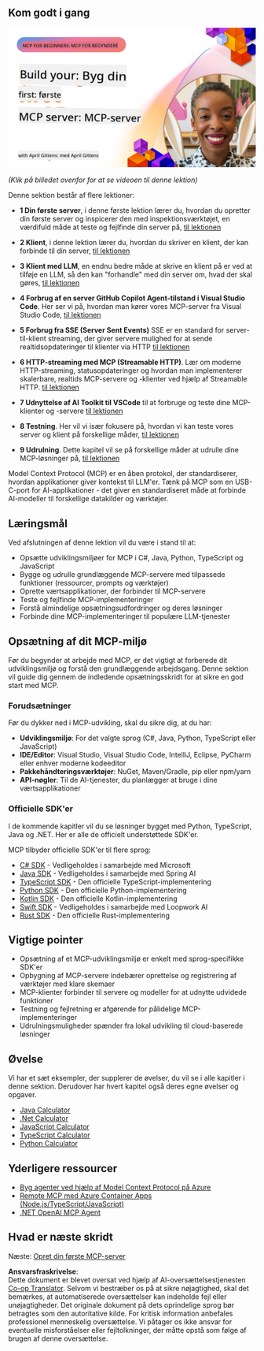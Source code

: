 <!--
CO_OP_TRANSLATOR_METADATA:
{
  "original_hash": "858362ce0118de3fec0f9114bf396101",
  "translation_date": "2025-08-18T15:18:44+00:00",
  "source_file": "03-GettingStarted/README.md",
  "language_code": "da"
}
-->
## Kom godt i gang  

[![Byg din første MCP-server](../../../translated_images/04.0ea920069efd979a0b2dad51e72c1df7ead9c57b3305796068a6cee1f0dd6674.da.png)](https://youtu.be/sNDZO9N4m9Y)

_(Klik på billedet ovenfor for at se videoen til denne lektion)_

Denne sektion består af flere lektioner:

- **1 Din første server**, i denne første lektion lærer du, hvordan du opretter din første server og inspicerer den med inspektionsværktøjet, en værdifuld måde at teste og fejlfinde din server på, [til lektionen](01-first-server/README.md)

- **2 Klient**, i denne lektion lærer du, hvordan du skriver en klient, der kan forbinde til din server, [til lektionen](02-client/README.md)

- **3 Klient med LLM**, en endnu bedre måde at skrive en klient på er ved at tilføje en LLM, så den kan "forhandle" med din server om, hvad der skal gøres, [til lektionen](03-llm-client/README.md)

- **4 Forbrug af en server GitHub Copilot Agent-tilstand i Visual Studio Code**. Her ser vi på, hvordan man kører vores MCP-server fra Visual Studio Code, [til lektionen](04-vscode/README.md)

- **5 Forbrug fra SSE (Server Sent Events)** SSE er en standard for server-til-klient streaming, der giver servere mulighed for at sende realtidsopdateringer til klienter via HTTP [til lektionen](05-sse-server/README.md)

- **6 HTTP-streaming med MCP (Streamable HTTP)**. Lær om moderne HTTP-streaming, statusopdateringer og hvordan man implementerer skalerbare, realtids MCP-servere og -klienter ved hjælp af Streamable HTTP. [til lektionen](06-http-streaming/README.md)

- **7 Udnyttelse af AI Toolkit til VSCode** til at forbruge og teste dine MCP-klienter og -servere [til lektionen](07-aitk/README.md)

- **8 Testning**. Her vil vi især fokusere på, hvordan vi kan teste vores server og klient på forskellige måder, [til lektionen](08-testing/README.md)

- **9 Udrulning**. Dette kapitel vil se på forskellige måder at udrulle dine MCP-løsninger på, [til lektionen](09-deployment/README.md)


Model Context Protocol (MCP) er en åben protokol, der standardiserer, hvordan applikationer giver kontekst til LLM'er. Tænk på MCP som en USB-C-port for AI-applikationer - det giver en standardiseret måde at forbinde AI-modeller til forskellige datakilder og værktøjer.

## Læringsmål

Ved afslutningen af denne lektion vil du være i stand til at:

- Opsætte udviklingsmiljøer for MCP i C#, Java, Python, TypeScript og JavaScript
- Bygge og udrulle grundlæggende MCP-servere med tilpassede funktioner (ressourcer, prompts og værktøjer)
- Oprette værtsapplikationer, der forbinder til MCP-servere
- Teste og fejlfinde MCP-implementeringer
- Forstå almindelige opsætningsudfordringer og deres løsninger
- Forbinde dine MCP-implementeringer til populære LLM-tjenester

## Opsætning af dit MCP-miljø

Før du begynder at arbejde med MCP, er det vigtigt at forberede dit udviklingsmiljø og forstå den grundlæggende arbejdsgang. Denne sektion vil guide dig gennem de indledende opsætningsskridt for at sikre en god start med MCP.

### Forudsætninger

Før du dykker ned i MCP-udvikling, skal du sikre dig, at du har:

- **Udviklingsmiljø**: For det valgte sprog (C#, Java, Python, TypeScript eller JavaScript)
- **IDE/Editor**: Visual Studio, Visual Studio Code, IntelliJ, Eclipse, PyCharm eller enhver moderne kodeeditor
- **Pakkehåndteringsværktøjer**: NuGet, Maven/Gradle, pip eller npm/yarn
- **API-nøgler**: Til de AI-tjenester, du planlægger at bruge i dine værtsapplikationer


### Officielle SDK'er

I de kommende kapitler vil du se løsninger bygget med Python, TypeScript, Java og .NET. Her er alle de officielt understøttede SDK'er.

MCP tilbyder officielle SDK'er til flere sprog:
- [C# SDK](https://github.com/modelcontextprotocol/csharp-sdk) - Vedligeholdes i samarbejde med Microsoft
- [Java SDK](https://github.com/modelcontextprotocol/java-sdk) - Vedligeholdes i samarbejde med Spring AI
- [TypeScript SDK](https://github.com/modelcontextprotocol/typescript-sdk) - Den officielle TypeScript-implementering
- [Python SDK](https://github.com/modelcontextprotocol/python-sdk) - Den officielle Python-implementering
- [Kotlin SDK](https://github.com/modelcontextprotocol/kotlin-sdk) - Den officielle Kotlin-implementering
- [Swift SDK](https://github.com/modelcontextprotocol/swift-sdk) - Vedligeholdes i samarbejde med Loopwork AI
- [Rust SDK](https://github.com/modelcontextprotocol/rust-sdk) - Den officielle Rust-implementering

## Vigtige pointer

- Opsætning af et MCP-udviklingsmiljø er enkelt med sprog-specifikke SDK'er
- Opbygning af MCP-servere indebærer oprettelse og registrering af værktøjer med klare skemaer
- MCP-klienter forbinder til servere og modeller for at udnytte udvidede funktioner
- Testning og fejlretning er afgørende for pålidelige MCP-implementeringer
- Udrulningsmuligheder spænder fra lokal udvikling til cloud-baserede løsninger

## Øvelse

Vi har et sæt eksempler, der supplerer de øvelser, du vil se i alle kapitler i denne sektion. Derudover har hvert kapitel også deres egne øvelser og opgaver.

- [Java Calculator](./samples/java/calculator/README.md)
- [.Net Calculator](../../../03-GettingStarted/samples/csharp)
- [JavaScript Calculator](./samples/javascript/README.md)
- [TypeScript Calculator](./samples/typescript/README.md)
- [Python Calculator](../../../03-GettingStarted/samples/python)

## Yderligere ressourcer

- [Byg agenter ved hjælp af Model Context Protocol på Azure](https://learn.microsoft.com/azure/developer/ai/intro-agents-mcp)
- [Remote MCP med Azure Container Apps (Node.js/TypeScript/JavaScript)](https://learn.microsoft.com/samples/azure-samples/mcp-container-ts/mcp-container-ts/)
- [.NET OpenAI MCP Agent](https://learn.microsoft.com/samples/azure-samples/openai-mcp-agent-dotnet/openai-mcp-agent-dotnet/)

## Hvad er næste skridt

Næste: [Opret din første MCP-server](01-first-server/README.md)

**Ansvarsfraskrivelse**:  
Dette dokument er blevet oversat ved hjælp af AI-oversættelsestjenesten [Co-op Translator](https://github.com/Azure/co-op-translator). Selvom vi bestræber os på at sikre nøjagtighed, skal det bemærkes, at automatiserede oversættelser kan indeholde fejl eller unøjagtigheder. Det originale dokument på dets oprindelige sprog bør betragtes som den autoritative kilde. For kritisk information anbefales professionel menneskelig oversættelse. Vi påtager os ikke ansvar for eventuelle misforståelser eller fejltolkninger, der måtte opstå som følge af brugen af denne oversættelse.